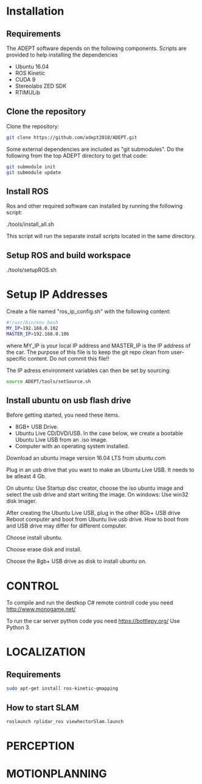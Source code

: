 # Installation

## Requirements
The ADEPT software depends on the following components. Scripts are provided to help installing the dependencies

* Ubuntu 16.04
* ROS Kinetic
* CUDA 9
* Stereolabs ZED SDK
* RTIMULib

## Clone the repository
Clone the repository:
```bash
git clone https://github.com/adept2018/ADEPT.git
```

Some external dependencies are included as "git submodules". Do the following from the top ADEPT directory to get that code:
```bash
git submodule init
git submodule update
```

## Install ROS
Ros and other required software can installed by running the following script:

./tools/install_all.sh

This script will run the separate install scripts located in the same directory.

## Setup ROS and build workspace

./tools/setupROS.sh

# Setup IP Addresses
Create a file named "ros_ip_config.sh" with the following content:

```bash
#!/usr/bin/env bash
MY_IP=192.168.0.102
MASTER_IP=192.168.0.106
```
where MY_IP is your local IP address and MASTER_IP is the IP address of the car. The purpose of this file is to keep 
the git repo clean from user-specific content. Do not commit this file!!

The IP adress environment variables can then be set by sourcing:

```bash
source ADEPT/tools/setSource.sh
```

## Install ubuntu on usb flash drive
Before getting started, you need these items.

* 8GB+ USB Drive.
* Ubuntu Live CD/DVD/USB. In the case below, we create a bootable Ubuntu Live USB from an .iso image.
* Computer with an operating system installed.

Download an ubuntu image version 16.04 LTS from ubuntu.com

Plug in an usb drive that you want to make an Ubuntu Live USB. It needs to be atleast 4 Gb.

On ubuntu: Use Startup disc creator, choose the iso ubuntu image and select the usb drive and start writing the image.
On windows: Use win32 disk imager.

After creating the Ubuntu Live USB, plug in the other 8Gb+ USB drive
Reboot computer and boot from Ubuntu live usb drive. How to boot from and USB drive may differ for different computer.

Choose install ubuntu.

Choose erase disk and install.

Choose the 8gb+ USB drive as disk to install ubuntu on.


# CONTROL

To compile and run the destkop C# remote controll code you need http://www.monogame.net/

To run the car server python code you need https://bottlepy.org/ Use Python 3.


# LOCALIZATION

## Requirements
```bash
sudo apt-get install ros-kinetic-gmapping
```
## How to start SLAM
```bash
roslaunch rplidar_ros viewhectorSlam.launch
```

# PERCEPTION

# MOTIONPLANNING
